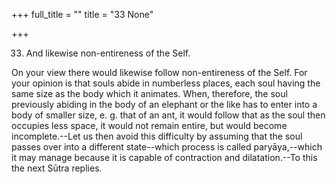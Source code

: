 +++
full_title = ""
title = "33 None"

+++


33. And likewise non-entireness of the Self.

On your view there would likewise follow non-entireness of the Self. For your opinion is that souls abide in numberless places, each soul having the same size as the body which it animates. When, therefore, the soul previously abiding in the body of an elephant or the like has to enter into a body of smaller size, e. g. that of an ant, it would follow that as the soul then occupies less space, it would not remain entire, but would become incomplete.--Let us then avoid this difficulty by assuming that the soul passes over into a different state--which process is called paryāya,--which it may manage because it is capable of contraction and dilatation.--To this the next Sūtra replies.

